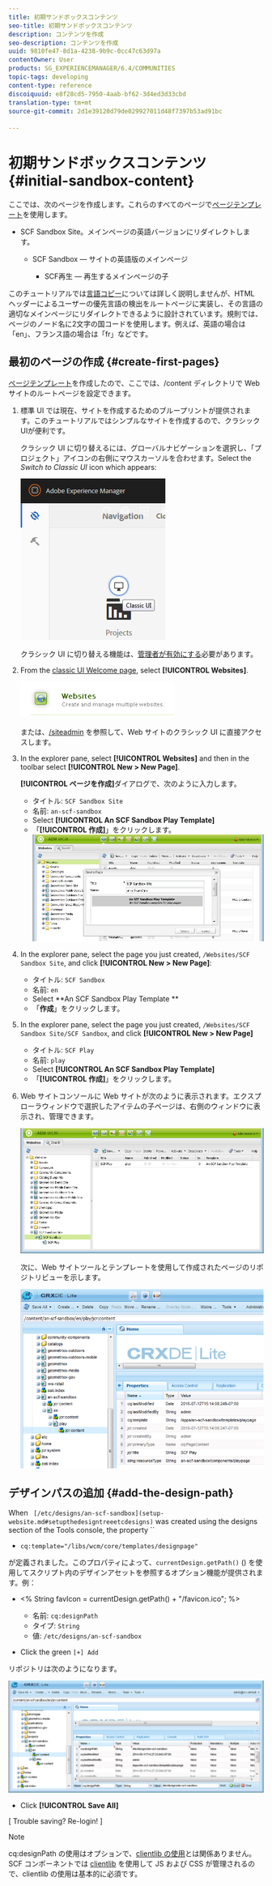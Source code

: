 ```yaml
---
title: 初期サンドボックスコンテンツ
seo-title: 初期サンドボックスコンテンツ
description: コンテンツを作成
seo-description: コンテンツを作成
uuid: 9810fe47-8d1a-4238-9b9c-0cc47c63d97a
contentOwner: User
products: SG_EXPERIENCEMANAGER/6.4/COMMUNITIES
topic-tags: developing
content-type: reference
discoiquuid: e8f28cd5-7950-4aab-bf62-3d4ed3d33cbd
translation-type: tm+mt
source-git-commit: 2d1e39120d79de029927011d48f7397b53ad91bc

---
```



# 初期サンドボックスコンテンツ {#initial-sandbox-content}

ここでは、次のページを作成します。これらのすべてのページで[ページテンプレート](initial-app.md#createthepagetemplate)を使用します。

* SCF Sandbox Site。メインページの英語バージョンにリダイレクトします。

   * SCF Sandbox — サイトの英語版のメインページ

      * SCF再生 — 再生するメインページの子

このチュートリアルでは[言語コピー](../../help/sites-administering/tc-prep.md)については詳しく説明しませんが、HTML ヘッダーによるユーザーの優先言語の検出をルートページに実装し、その言語の適切なメインページにリダイレクトできるように設計されています。規則では、ページのノード名に2文字の国コードを使用します。例えば、英語の場合は「en」、フランス語の場合は「fr」などです。

## 最初のページの作成 {#create-first-pages}

[ページテンプレート](initial-app.md#createthepagetemplate)を作成したので、ここでは、/content ディレクトリで Web サイトのルートページを設定できます。

1. 標準 UI では現在、サイトを作成するためのブループリントが提供されます。このチュートリアルではシンプルなサイトを作成するので、クラシックUIが便利です。

   クラシック UI に切り替えるには、グローバルナビゲーションを選択し、「プロジェクト」アイコンの右側にマウスカーソルを合わせます。Select the *Switch to Classic UI* icon which appears:

   ![chlimage_1-36](assets/chlimage_1-36.png)

   クラシック UI に切り替える機能は、[管理者が有効にする](../../help/sites-administering/enable-classic-ui.md)必要があります。

1. From the [classic UI Welcome page](http://localhost:4502/welcome.html), select **[!UICONTROL Websites]**.

   ![chlimage_1-37](assets/chlimage_1-37.png)

   または、[/siteadmin](http://localhost:4502/siteadmin) を参照して、Web サイトのクラシック UI に直接アクセスします。

1. In the explorer pane, select **[!UICONTROL Websites]** and then in the toolbar select **[!UICONTROL New > New Page]**.

   **[!UICONTROL ページを作成]**&#x200B;ダイアログで、次のように入力します。

   * タイトル: `SCF Sandbox Site`
   * 名前: `an-scf-sandbox`
   * Select **[!UICONTROL An SCF Sandbox Play Template]**
   * 「**[!UICONTROL 作成]**」をクリックします。
   ![chlimage_1-38](assets/chlimage_1-38.png)

1. In the explorer pane, select the page you just created, `/Websites/SCF Sandbox Site`, and click **[!UICONTROL New > New Page]**:

   * タイトル: `SCF Sandbox`
   * 名前: `en`
   * Select **An SCF Sandbox Play Template **
   * 「**作成&#x200B;**」をクリックします。

1. In the explorer pane, select the page you just created, `/Websites/SCF Sandbox Site/SCF Sandbox`, and click **[!UICONTROL New > New Page]**

   * タイトル: `SCF Play`
   * 名前: `play`
   * Select **[!UICONTROL An SCF Sandbox Play Template]**
   * 「**[!UICONTROL 作成]**」をクリックします。

1. Web サイトコンソールに Web サイトが次のように表示されます。エクスプローラウィンドウで選択したアイテムの子ページは、右側のウィンドウに表示され、管理できます。

   ![chlimage_1-39](assets/chlimage_1-39.png)

   次に、Web サイトツールとテンプレートを使用して作成されたページのリポジトリビューを示します。

   ![chlimage_1-40](assets/chlimage_1-40.png)

## デザインパスの追加 {#add-the-design-path}

When ` [/etc/designs/an-scf-sandbox](setup-website.md#setupthedesigntreeetcdesigns)` was created using the designs section of the Tools console, the property ``

* `cq:template="/libs/wcm/core/templates/designpage"`

が定義されました。このプロパティによって、`currentDesign.getPath()` () を使用してスクリプト内のデザインアセットを参照するオプション機能が提供されます。例：

* &lt;% String favIcon = currentDesign.getPath() + &quot;/favicon.ico&quot;; %>


   * 名前: `cq:designPath`
   * タイプ: `String`
   * 値: `/etc/designs/an-scf-sandbox`

* Click the green `[+] Add`

リポジトリは次のようになります。

![chlimage_1-41](assets/chlimage_1-41.png)

* Click **[!UICONTROL Save All]**

[ Trouble saving? Re-login! ]

>[!NOTE]
>
>cq:designPath の使用はオプションで、[clientlib の使用](develop-app.md#includeclientlibsintemplate)とは関係ありません。SCF コンポーネントでは [clientlib](client-customize.md#clientlibs-for-scf) を使用して JS および CSS が管理されるので、clientlib の使用は基本的に必須です。

